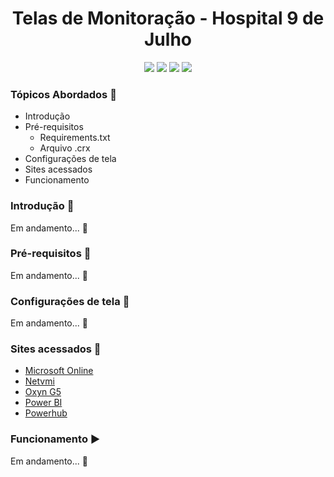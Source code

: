 <h1><div align='center'>Telas de Monitoração - Hospital 9 de Julho</div></h1>
<div align='center'>
    <img src="http://img.shields.io/static/v1?label=python%20&message=3.8.3&color=blue&logo=python"/>
    <img src="http://img.shields.io/static/v1?label=Selenium%20&message=3.141.0&color=green"/>
    <img src="http://img.shields.io/static/v1?label=VS Code%20&message=1.47.3&color=blue&logo=visual-studio-code"/>
    <img src="http://img.shields.io/static/v1?label=status%20&message=Em%20andamento&color=yellow"/>
</div>


### Tópicos Abordados :scroll:
- Introdução 
- Pré-requisitos 
    - Requirements.txt
    - Arquivo .crx
- Configurações de tela
- Sites acessados
- Funcionamento 

### Introdução :rocket:
Em andamento... :construction:

### Pré-requisitos :pushpin:
Em andamento... :construction:

### Configurações de tela :wrench:
Em andamento... :construction:

### Sites acessados :link:
- [Microsoft Online](https://login.microsoftonline.com/)
- [Netvmi](http://netvmi.com.br/)
- [Oxyn G5](https://g5.oxyn.com.br/)
- [Power BI](https://app.powerbi.com/)
- [Powerhub](http://site.powerhub.io/)

### Funcionamento :arrow_forward:
Em andamento... :construction:
